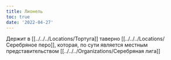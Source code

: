 ```yaml
---
title: Лионель
toc: true
date: '2022-04-27'
---
```


Держит в [[../../../Locations/Тортуга]] таверно [[../../../Locations/Серебряное перо]], которая, по сути является местным представительством [[../../../Organizations/Серебряная лига]]